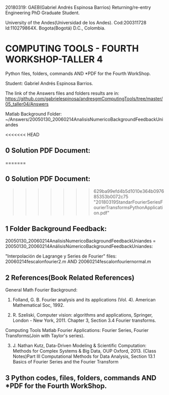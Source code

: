 <!--- 20180319AnswersfourthWorkShopTaller04 first feedback --> 
20180319: GAEB(Gabriel Andrés Espinosa Barrios) Returning/re-entry Engineering PhD Graduate Student. 

University of the Andes(Universidad de los Andes). Cod:200311728 Id:110279864X. Bogota(Bogotá) D.C., Colombia.

#  COMPUTING TOOLS - FOURTH WORKSHOP-TALLER 4

Python files, folders, commands AND *PDF for the Fourth WorkShop.

Student: Gabriel Andrés Espinosa Barrios.

The link of the Answers files and folders results are in: https://github.com/gabrielespinosa/andresgmComputingTools/tree/master/05_taller04/Answers

Matlab Background Folder:  ~/Answers/20050130_20060214AnalisisNumericoBackgroundFeedbackUniandes

<<<<<<< HEAD
## 0 Solution PDF Document:  
=======
## 0 Solution PDF Document: 
>>>>>>> 629ba99efd4b5d1010e364b097685353b0072c75
"20180319StandarFourierSeriesFourierTransformsPythonApplication.pdf"

## 1 Folder Background Feedback:
20050130_20060214AnalisisNumericoBackgroundFeedbackUniandes = 20050130_20060214AnálisisNúmericoBackgroundFeedbackUniandes:

"Interpolación de Lagrange y Series de Fourier" files: 20060214fescalonfourier2.m AND 20060214fescalonfouriernormal.m  

## 2 References(Book Related References)

<!--- 20180319AnswersfourthWorkShopTaller04 General Math Fourier Background  --> 
General Math Fourier Background:
1. Folland, G. B. Fourier analysis and its applications (Vol. 4). American Mathematical Soc, 1992.

2. R. Szeliski,  Computer vision: algorithms and applications, Springer, London - New York, 2011. Chapter 3, Section 3.4 Fourier transforms.


Computing Tools Matlab Fourier Applications: Fourier Series, Fourier Transforms(Join with Taylor's series). 
   
3. J. Nathan Kutz, Data-Driven Modeling & Scientific Computation: Methods for Complex Systems & Big Data, OUP Oxford, 2013. (Class Notes)Part III Computational Methods for Data
Analysis, Section 13.1 Basics of Fourier Series and the Fourier Transform <!--- 20180319_582.pdf page 24  -->

## 3 Python codes, files, folders, commands AND *PDF for the Fourth WorkShop.
